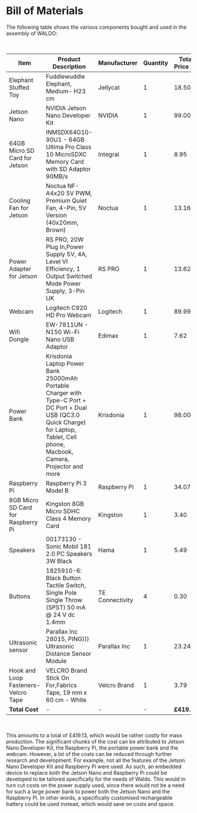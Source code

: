 # Bill of Materials

The following table shows the various components bought and used in the assembly of WALDO:

<Br>

| Item                                 	| Product Description                                                                                                                                                                  	| Manufacturer    	| Quantity 	| Total Price / £ 	|
|--------------------------------------	|--------------------------------------------------------------------------------------------------------------------------------------------------------------------------------------	|-----------------	|----------	|-----------------	|
| Elephant Stuffed Toy                 	| Fuddlewuddle Elephant, Medium- H23 cm                                                                                                                                                	| Jellycat        	| 1        	| 18.50           	|
| Jetson Nano                          	| NVIDIA Jetson Nano Developer Kit                                                                                                                                                     	| NVIDIA          	| 1        	| 99.00           	|
| 64GB Micro SD Card for Jetson        	| INMSDX64G10-90U1 - 64GB Ultima Pro Class 10 MicroSDXC Memory Card with SD Adaptor 90MB/s                                                                                             	| Integral        	| 1        	| 8.95            	|
| Cooling Fan for Jetson               	| Noctua NF-A4x20 5V PWM, Premium Quiet Fan, 4-Pin, 5V Version (40x20mm, Brown)                                                                                                        	| Noctua          	| 1        	| 13.16           	|
| Power Adapter for Jetson             	| RS PRO, 20W Plug In,Power Supply 5V, 4A, Level VI Efficiency, 1 Output Switched Mode Power Supply, 3-Pin UK                                                                          	| RS PRO          	| 1        	| 13.62           	|
| Webcam                               	| Logitech C920 HD Pro Webcam                                                                                                                                                          	| Logitech        	| 1        	| 89.99           	|
| Wifi Dongle                          	| EW-7811UN - N150 Wi-Fi Nano USB Adaptor                                                                                                                                              	| Edimax          	| 1        	| 7.62            	|
| Power Bank                           	| Krisdonia Laptop Power Bank 25000mAh Portable Charger with Type-C Port + DC Port + Dual USB (QC3.0 Quick Charge) for Laptop, Tablet, Cell phone, Macbook, Camera, Projector and more 	| Krisdonia       	| 1        	| 98.00           	|
| Raspberry Pi                         	| Raspberry Pi 3 Model B                                                                                                                                                               	| Raspberry Pi    	| 1        	| 34.07           	|
| 8GB Micro SD Card for Raspberry Pi   	| Kingston 8GB Micro SDHC Class 4 Memory Card                                                                                                                                          	| Kingston        	| 1        	| 3.40            	|
| Speakers                             	| 00173130 - Sonic Mobil 181 2.0 PC Speakers 3W Black                                                                                                                                  	| Hama            	| 1        	| 5.49            	|
| Buttons                              	| 1825910-6: Black Button Tactile Switch, Single Pole Single Throw (SPST) 50 mA @ 24 V dc 1.4mm                                                                                        	| TE Connectivity 	| 4        	| 0.30            	|
| Ultrasonic sensor                    	| Parallax Inc 28015, PING))) Ultrasonic Distance Sensor Module                                                                                                                        	| Parallax Inc    	| 1        	| 23.24           	|
| Hook and Loop Fasteners- Velcro Tape 	| VELCRO Brand Stick On For,Fabrics Tape, 19 mm x 60 cm - White                                                                                                                        	| Velcro Brand    	| 1        	| 3.79            	|
| **Total Cost**                           	| -                                                                                                                                                                                    	| -               	| -        	| **£419.13**         	|

<Br>

This amounts to a total of £419.13, which would be rather costly for mass production. The significant chunks of the cost can be attributed to Jetson Nano Developer Kit, the Raspberry Pi, the portable power bank and the webcam. However, a lot of the costs can be reduced through further research and development. For example, not all the features of the Jetson Nano Developer Kit and Raspberry Pi were used. As such, an embedded device to replace both the Jetson Nano and Raspberry Pi could be developed to be tailored specifically for the needs of Waldo. This would in turn cut costs on the power supply used, since there would not be a need for such a large power bank to power both the Jetson Nano and the Raspberry Pi. In other words, a specifically customised rechargeable battery could be used instead, which would save on costs and space.
